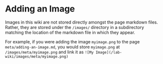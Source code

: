 # Adding an Image

Images in this wiki are not stored directly amongst the page markdown files. Rather, they are stored under the `/images/` directory in a subdirectory matching the location of the markdown file in which they appear.

For example, if you were adding the image `myimage.png` to the page `meta/adding-an-image.md`, you would store `myimage.png` at `/images/meta/myimage.png` and link it as `![My Image](/lab-wiki/images/meta/myimage.png)`